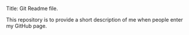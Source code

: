 Title: Git Readme file.

This repository is to provide a short description of me when people enter 
my GitHub page.
